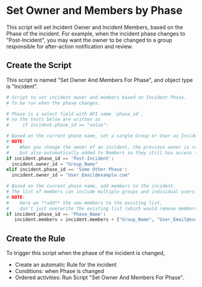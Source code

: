 # Set Owner and Members by Phase

This script will set Incident Owner and Incident Members, based on the Phase of the incident.  For example, when the incident phase changes to "Post-Incident", you may want the owner to be changed to a group responsible for after-action notification and review.

## Create the Script

This script is named "Set Owner And Members For Phase", and object type is "Incident".

```python
# Script to set incident owner and members based on Incident Phase.
# To be run when the phase changes.

# Phase is a select field with API name `phase_id`, 
# so the tests below are written as
#     if incident.phase_id == "value":

# Based on the current phase name, set a single Group or User as Incident Owner.
# NOTE:
#    When you change the owner of an incident, the previous owner is removed,
#    but also automatically added to Members so they still has access to the incident.
if incident.phase_id == 'Post-Incident':
  incident.owner_id = "Group_Name"
elif incident.phase_id == 'Some Other Phase':
  incident.owner_id = "User_Email@example.com"

# Based on the current phase name, add members to the incident.
# The list of members can include multiple groups and individual users.
# NOTE:
#    Here we **add** the new members to the existing list,
#    don't just overwrite the existing list (which would remove members)!
if incident.phase_id == 'Phase_Name':
   incident.members = incident.members + ["Group_Name", "User_Email@example.com"]
```

## Create the Rule

To trigger this script when the phase of the incident is changed,
* Create an automatic Rule for the incident
* Conditions: when Phase is changed
* Ordered activities: Run Script "Set Owner And Members For Phase".